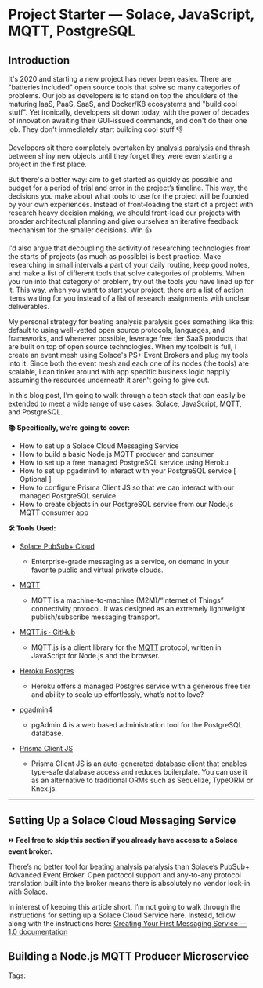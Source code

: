 # Project Starter — Solace, JavaScript, MQTT, PostgreSQL

## Introduction

It's 2020 and starting a new project has never been easier. There are "batteries included" open source tools that solve so many categories of problems. Our job as developers is to stand on top the shoulders of the maturing IaaS, PaaS, SaaS, and Docker/K8 ecosystems and "build cool stuff". Yet ironically, developers sit down today, with the power of decades of innovation awaiting their GUI-issued commands, and don't do their one job. They don't immediately start building cool stuff 👎

Developers sit there completely overtaken by [analysis paralysis](https://en.wikipedia.org/wiki/Analysis_paralysis#Software_development) and thrash between shiny new objects until they forget they were even starting a project in the first place.

But there's a better way: aim to get started as quickly as possible and budget for a period of trial and error in the project’s timeline. This way, the decisions you make about what tools to use for the project will be founded by your own experiences. Instead of front-loading the start of a project with research heavy decision making, we should front-load our projects with broader architectural planning and give ourselves an iterative feedback mechanism for the smaller decisions. Win 👍

I'd also argue that decoupling the activity of researching technologies from the starts of projects (as much as possible) is best practice. Make researching in small intervals a part of your daily routine, keep good notes, and make a list of different tools that solve categories of problems. When you run into that category of problem, try out the tools you have lined up for it. This way, when you want to start your project, there are a list of action items waiting for you instead of a list of research assignments with unclear deliverables.

My personal strategy for beating analysis paralysis goes something like this: default to using well-vetted open source protocols, languages, and frameworks, and whenever possible, leverage free tier SaaS products that are built on top of open source technologies. When my toolbelt is full, I create an event mesh using Solace's PS+ Event Brokers and plug my tools into it. Since both the event mesh and each one of its nodes (the tools) are scalable, I can tinker around with app specific business logic happily assuming the resources underneath it aren't going to give out.

In this blog post, I’m going to walk through a tech stack that can easily be extended to meet a wide range of use cases: Solace, JavaScript, MQTT, and PostgreSQL.

**📚 Specifically, we’re going to cover:**

- How to set up a Solace Cloud Messaging Service
- How to build a basic Node.js MQTT producer and consumer
- How to set up a free managed PostgreSQL service using Heroku
- How to set up pgadmin4 to interact with your PostgreSQL service [ Optional ]
- How to configure Prisma Client JS so that we can interact with our managed PostgreSQL service
- How to create objects in our PostgreSQL service from our Node.js MQTT consumer app

**🛠️ Tools Used:**

- [Solace PubSub+ Cloud](https://console.solace.cloud/login/new-account)

  - Enterprise-grade messaging as a service, on demand in your favorite public and virtual private clouds.

- [MQTT](http://mqtt.org/)

  - MQTT is a machine-to-machine (M2M)/“Internet of Things” connectivity protocol. It was designed as an extremely lightweight publish/subscribe messaging transport.

- [MQTT.js · GitHub](https://github.com/mqttjs)

  - MQTT.js is a client library for the [MQTT](http://mqtt.org/) protocol, written in JavaScript for Node.js and the browser.

- [Heroku Postgres](https://www.heroku.com/postgres)

  - Heroku offers a managed Postgres service with a generous free tier and ability to scale up effortlessly, what’s not to love?

- [pgadmin4](https://hub.docker.com/r/dpage/pgadmin4/)

  - pgAdmin 4 is a web based administration tool for the PostgreSQL database.

- [Prisma Client JS](https://github.com/prisma/prisma-client-js)
  - Prisma Client JS is an auto-generated database client that enables type-safe database access and reduces boilerplate. You can use it as an alternative to traditional ORMs such as Sequelize, TypeORM or Knex.js.

---

## Setting Up a Solace Cloud Messaging Service

**⏩ Feel free to skip this section if you already have access to a Solace event broker.**

There’s no better tool for beating analysis paralysis than Solace’s PubSub+ Advanced Event Broker. Open protocol support and any-to-any protocol translation built into the broker means there is absolutely no vendor lock-in with Solace.

In interest of keeping this article short, I’m not going to walk through the instructions for setting up a Solace Cloud Service here. Instead, follow along with the instructions here: [Creating Your First Messaging Service — 1.0 documentation](https://solace.com/cloud-learning/group_getting_started/ggs_signup.html)

## Building a Node.js MQTT Producer Microservice

Tags:
